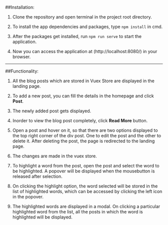 ##Installation:

1. Clone the repository and open terminal in the project root directory.

2. To install the app dependencies and packages, type `npm install` in cmd.

3. After the packages get installed, run `npm run serve` to start the application.

4. Now you can access the application at (http://localhost:8080/) in your browser.

-------------------------------------------

##Functionality:

1. All the blog posts which are stored in Vuex Store are displayed in the landing page.

2. To add a new post, you can fill the details in the homepage and click **Post**.

3. The newly added post gets displayed.

4. Inorder to view the blog post completely, click **Read More** button.

5. Open a post and hover on it, so that there are two options displayed to the top right corner of the div post. One to edit the post and the other to delete it. After deleting the post, the page is redirected to the landing page.

6. The changes are made in the vuex store.

7. To highlight a word from the post, open the post and select the word to be highlighted. A popover will be displayed when the mousebutton is released after selection.

8. On clicking the highlight option, the word selected will be stored in the list of highlighted words, which can be accessed by clicking the left icon in the popover.

9. The highlighted words are displayed in a modal. On clicking a particular highlighted word from the list, all the posts in which the word is highlighted will be displayed.